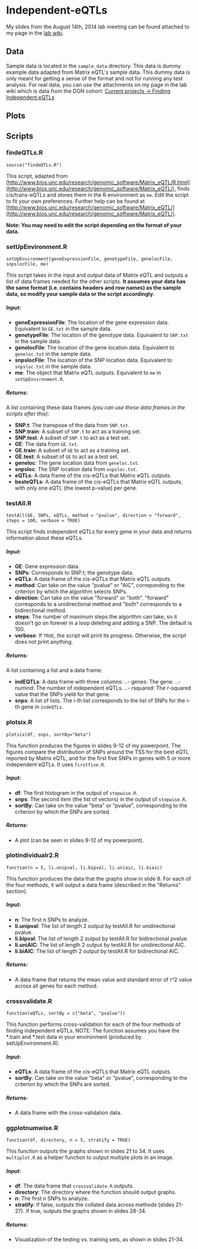 Independent-eQTLs
=================

My slides from the August 14th, 2014 lab meeting can be found attached to my page in the [lab wiki](https://medwiki.stanford.edu/display/montgomerylab/Finding+Independent+eQTLs).

## Data ##
Sample data is located in the `sample_data` directory. This data is dummy example data adapted from Matrix eQTL's sample data. This dummy data is only meant for getting a sense of the format and not for running any test analysis. For real data, you can use the attachments on my page in the lab wiki which is data from the DGN cohort: [Current projects -> Finding Independent eQTLs](https://medwiki.stanford.edu/display/montgomerylab/Finding+Independent+eQTLs)

## Plots ##

## Scripts ##

### findeQTLs.R ###
```
source("findeQTLs.R")
```
This script, adapted from [http://www.bios.unc.edu/research/genomic_software/Matrix_eQTL/R.html](http://www.bios.unc.edu/research/genomic_software/Matrix_eQTL/), finds cis/trans-eQTLs and stores them in the R environment as `me`. Edit the script to fit your own preferences. Further help can be found at [http://www.bios.unc.edu/research/genomic_software/Matrix_eQTL/](http://www.bios.unc.edu/research/genomic_software/Matrix_eQTL/).

**Note: You may need to edit the script depending on the format of your data.**

### setUpEnvironment.R ###
```
setUpEnvironment(geneExpressionFile, genotypeFile, genelocFile, snpslocFile, me)
```
This script takes in the input and output data of Matrix eQTL and outputs a list of data frames needed for the other scripts. **It assumes your data has the same format (i.e. contains headers and row names) as the sample data, so modify your sample data or the script accordingly.**

##### Input: ######
- **geneExpressionFile**: The location of the gene expression data. Equivalent to `GE.txt` in the sample data.
- **genotypeFile**: The location of the genotype data. Equivalent to `SNP.txt` in the sample data.
- **genelocFile**: The location of the gene location data. Equivalent to `geneloc.txt` in the sample data.
- **snpslocFile**: The location of the SNP location data. Equivalent to `snpsloc.txt` in the sample data.
- **me**: The object that Matrix eQTL outputs. Equivalent to `me` in `setUpEnvironment.R`.

##### Returns: #####
A list containing these data frames *(you can use these data frames in the scripts after this)*:
- **SNP.t**: The transpose of the data from `SNP.txt`.
- **SNP.train**: A subset of `SNP.t` to act as a training set.
- **SNP.test**: A subset of `SNP.t` to act as a test set.
- **GE**: The data from `GE.txt`.
- **GE.train**: A subset of `GE` to act as a training set.
- **GE.test**: A subset of `GE` to act as a test set.
- **geneloc**: The gene location data from `geneloc.txt`.
- **snpsloc**: The SNP location data from `snpsloc.txt`.
- **eQTLs**: A data frame of the cis-eQTLs that Matrix eQTL outputs.
- **besteQTLs**: A data frame of the cis-eQTLs that Matrix eQTL outputs, with only one eQTL (the lowest p-value) per gene.

### testAll.R ###
```
testAll(GE, SNPs, eQTLs, method = "pvalue", direction = "forward", steps = 100, verbose = TRUE)
```
This script finds independent eQTLs for every gene in your data and returns information about these eQTLs.

##### Input: #####
- **GE**: Gene expression data.
- **SNPs**: Corresponds to SNP.t; the genotype data.
- **eQTLs**: A data frame of the cis-eQTLs that Matrix eQTL outputs. 
- **method**: Can take on the value "pvalue" or "AIC", correponding to the criterion by which the algorithm selects SNPs.
- **direction**: Can take on the value "forward" or "both". "forward" corresponds to a unidirectional method and "both" corresponds to a bidirectional method. 
- **steps**: The number of maximum steps the algorithm can take, so it doesn't go on forever in a loop deleting and adding a SNP. The default is 100.
- **verbose**: If `TRUE`, the script will print its progress. Otherwise, the script does not print anything.

##### Returns: #####
A list containing a list and a data frame:
- **indEQTLs**: A data frame with three columns:
..- genes: The gene.
..- numind: The number of independent eQTLs.
..- rsquared: The r-squared value that the SNPs yield for that gene.
- **snps**: A list of lists. The i-th list corresponds to the list of SNPs for the i-th gene in `indeQTLs`.

### plotsix.R ###
```
plotsix(df, snps, sortBy="beta")
```
This function produces the figures in slides 9-12 of my powerpoint. The figures compare the distribution of SNPs around the TSS for the best eQTL reported by Matrix eQTL, and for the first five SNPs in genes with 5 or more independent eQTLs. It uses `firstfive.R`. 

##### Input: #####
- **df**: The first histogram in the output of `stepwise.R`.
- **snps**: The second item (the list of vectors) in the output of `stepwise.R`.
- **sortBy**: Can take on the value "beta" or "pvalue", corresponding to the criterion by which the SNPs are sorted.

##### Returns: #####
- A plot (can be seen in slides 9-12 of my powerpoint).

### plotindividualr2.R ###
```
function(n = 5, li.unipval, li.bipval, li.uniaic, li.biaic)
```
This function produces the data that the graphs show in slide 8. For each of the four methods, it will output a data frame (described in the "Returns" section).
##### Input: ######
- **n**: The first n SNPs to analyze.
- **li.unipval**: The list of length 2 output by testAll.R for unidirectional pvalue.
- **li.bipval**: The list of length 2 output by testAll.R for bidirectional pvalue.
- **li.uniAIC**: The list of length 2 output by testAll.R for unidirectional AIC.
- **li.biAIC**: The list of length 2 output by testAll.R for bidirectional AIC.

##### Returns: #####
- A data frame that returns the mean value and standard error of r^2 value across all genes for each method.

### crossvalidate.R ###
```
function(eQTLs, sortBy = c("beta", "pvalue"))
```
This function performs cross-validation for each of the four methods of finding independent eQTLs.
NOTE: The function assumes you have the *.train and *.test data in your environment (produced by setUpEnvironment.R).
##### Input: ######
- **eQTLs**: A data frame of the cis-eQTLs that Matrix eQTL outputs. 
- **sortBy**: Can take on the value "beta" or "pvalue", corresponding to the criterion by which the SNPs are sorted.

##### Returns: #####
- A data frame with the cross-validation data.

### ggplotnumwise.R ###
```
function(df, directory, n = 5, stratify = TRUE)
```
This function outputs the graphs shown in slides 21 to 34. It uses `multiplot.R` as a helper function to output multiple plots in an image.
##### Input: ######
- **df**: The data frame that `crossvalidate.R` outputs. 
- **directory**: The directory where the function should output graphs.
- **n**: The first n SNPs to analyze.
- **stratify**: If false, outputs the collated data across methods (slides 21-27). If true, outputs the graphs shown in slides 28-34.

##### Returns: #####
- Visualization of the testing vs. training sets, as shown in slides 21-34.

